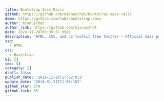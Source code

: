 ```yaml
---
title: Bootstrap Sass Rails
github: https://github.com/mjonuschat/bootstrap-sass-rails
demo: https://github.com/twbs/bootstrap-sass
author: mjonuschat
author_link: https://github.com/mjonuschat
date: 2024-11-28T05:35:37.958Z
description: 'HTML, CSS, and JS toolkit from Twitter – Official Sass port:'
ssg:
  - HTML
css:
  - Bootstrap
ui: []
cms: []
category: []
draft: false
publish_date: '2011-11-26T17:52:05Z'
update_date: '2014-01-31T11:58:19Z'
github_star: 279
github_fork: 55
---
```

